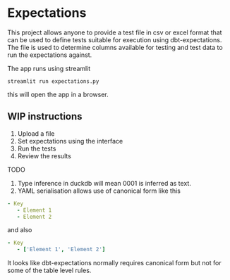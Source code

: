 # Expectations


This project allows anyone to provide a test file in csv or excel format that can be used to define tests suitable for execution using dbt-expectations. The file is used to determine columns available for testing and test data to run the expectations against.

The app runs using streamlit 

`streamlit run expectations.py`

this will open the app in a browser.

## WIP instructions 
1. Upload a file
2. Set expectations using the interface
3. Run the tests 
4. Review the results

TODO

1. Type inference in duckdb will mean 0001 is inferred as text. 
2. YAML serialisation allows use of canonical form like this

```yaml
- Key
   - Element 1
   - Element 2
```
 and also 

```yaml
- Key
   - ['Element 1', 'Element 2']
```

It looks like dbt-expectations normally requires canonical form but not for some of the table level rules.